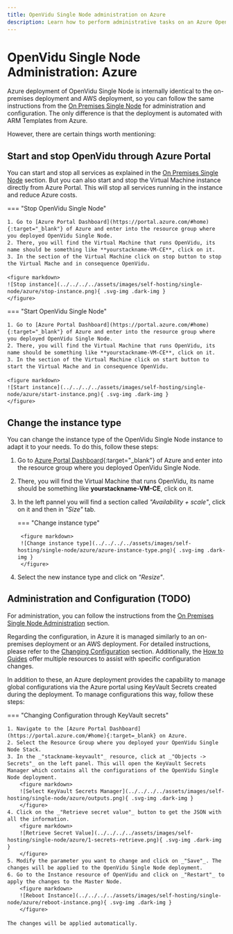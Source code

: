 ```yaml
---
title: OpenVidu Single Node administration on Azure
description: Learn how to perform administrative tasks on an Azure OpenVidu Single Node deployment
---
```


# OpenVidu Single Node Administration: Azure

Azure deployment of OpenVidu Single Node is internally identical to the on-premises deployment and AWS deployment, so you can follow the same instructions from the [On Premises Single Node](../on-premises/admin.md) for administration and configuration. The only difference is that the deployment is automated with ARM Templates from Azure.

However, there are certain things worth mentioning:

## Start and stop OpenVidu through Azure Portal

You can start and stop all services as explained in the [On Premises Single Node](../on-premises/admin.md#starting-stopping-and-restarting-openvidu) section. But you can also start and stop the Virtual Machine instance directly from Azure Portal. This will stop all services running in the instance and reduce Azure costs.

=== "Stop OpenVidu Single Node"

    1. Go to [Azure Portal Dashboard](https://portal.azure.com/#home){:target="_blank"} of Azure and enter into the resource group where you deployed OpenVidu Single Node.
    2. There, you will find the Virtual Machine that runs OpenVidu, its name should be something like **yourstackname-VM-CE**, click on it.
    3. In the section of the Virtual Machine click on stop button to stop the Virtual Mache and in consequence OpenVidu.

    <figure markdown>
    ![Stop instance](../../../../assets/images/self-hosting/single-node/azure/stop-instance.png){ .svg-img .dark-img }
    </figure>

=== "Start OpenVidu Single Node"

    1. Go to [Azure Portal Dashboard](https://portal.azure.com/#home){:target="_blank"} of Azure and enter into the resource group where you deployed OpenVidu Single Node.
    2. There, you will find the Virtual Machine that runs OpenVidu, its name should be something like **yourstackname-VM-CE**, click on it.
    3. In the section of the Virtual Machine click on start button to start the Virtual Mache and in consequence OpenVidu.

    <figure markdown>
    ![Start instance](../../../../assets/images/self-hosting/single-node/azure/start-instance.png){ .svg-img .dark-img }
    </figure>

## Change the instance type

You can change the instance type of the OpenVidu Single Node instance to adapt it to your needs. To do this, follow these steps:

1. Go to [Azure Portal Dashboard](https://portal.azure.com/#home){:target="_blank"} of Azure and enter into the resource group where you deployed OpenVidu Single Node.
2. There, you will find the Virtual Machine that runs OpenVidu, its name should be something like **yourstackname-VM-CE**, click on it.
3. In the left pannel you will find a section called _"Availability + scale"_, click on it and then in _"Size"_ tab.

    === "Change instance type"

        <figure markdown>
        ![Change instance type](../../../../assets/images/self-hosting/single-node/azure/azure-instance-type.png){ .svg-img .dark-img }
        </figure>

4. Select the new instance type and click on _"Resize"_.

## Administration and Configuration (TODO)

For administration, you can follow the instructions from the [On Premises Single Node Administration](../on-premises/admin.md) section.

Regarding the configuration, in Azure it is managed similarly to an on-premises deployment or an AWS deployment. For detailed instructions, please refer to the [Changing Configuration](../../configuration/changing-config.md) section. Additionally, the [How to Guides](../../how-to-guides/index.md) offer multiple resources to assist with specific configuration changes.

In addition to these, an Azure deployment provides the capability to manage global configurations via the Azure portal using KeyVault Secrets created during the deployment. To manage configurations this way, follow these steps:

=== "Changing Configuration through KeyVault secrets"

    1. Navigate to the [Azure Portal Dashboard](https://portal.azure.com/#home){:target=_blank} on Azure.
    2. Select the Resource Group where you deployed your OpenVidu Single Node Stack.
    3. In the _"stackname-keyvault"_ resource, click at _"Objects -> Secrets"_ on the left panel. This will open the KeyVault Secrets Manager which contains all the configurations of the OpenVidu Single Node deployment.
        <figure markdown>
        ![Select KeyVault Secrets Manager](../../../../assets/images/self-hosting/single-node/azure/outputs.png){ .svg-img .dark-img }
        </figure>
    4. Click on the _"Retrieve secret value"_ button to get the JSON with all the information.
        <figure markdown>
        ![Retrieve Secret Value](../../../../assets/images/self-hosting/single-node/azure/1-secrets-retrieve.png){ .svg-img .dark-img }
        </figure>
    5. Modify the parameter you want to change and click on _"Save"_. The changes will be applied to the OpenVidu Single Node deployment.
    6. Go to the Instance resource of OpenVidu and click on _"Restart"_ to apply the changes to the Master Node.
        <figure markdown>
        ![Reboot Instance](../../../../assets/images/self-hosting/single-node/azure/reboot-instance.png){ .svg-img .dark-img }
        </figure>

    The changes will be applied automatically.
